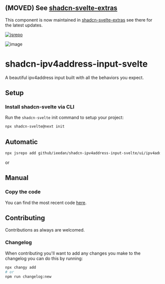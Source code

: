 ## (MOVED) See [shadcn-svelte-extras](https://github.com/ieedan/shadcn-svelte-extras)
This component is now maintained in [shadcn-svelte-extras](https://github.com/ieedan/shadcn-svelte-extras) see there for the latest updates.

[![jsrepo](https://jsrepo.dev/badges/build/passing.svg)](https://jsrepo.dev)

![image](https://github.com/user-attachments/assets/20d3053a-1fb1-47a0-8b8e-521e2d12d118)

# shadcn-ipv4address-input-svelte

A beautiful ipv4address input built with all the behaviors you expect.

## Setup

### Install shadcn-svelte via CLI

Run the `shadcn-svelte` init command to setup your project:

```bash
npx shadcn-svelte@next init
```

## Automatic

```bash
npx jsrepo add github/ieedan/shadcn-ipv4address-input-svelte/ui/ipv4address-input
```

or

## Manual

### Copy the code

You can find the most recent code [here](https://github.com/ieedan/shadcn-ipv4address-input-svelte/tree/main/src/lib/components/ui/ipv4address-input).

## Contributing

Contributions as always are welcomed.

### Changelog

When contributing you'll want to add any changes you make to the changelog you can do this by running:

```bash
npx changy add
# or
npm run changelog:new
```
